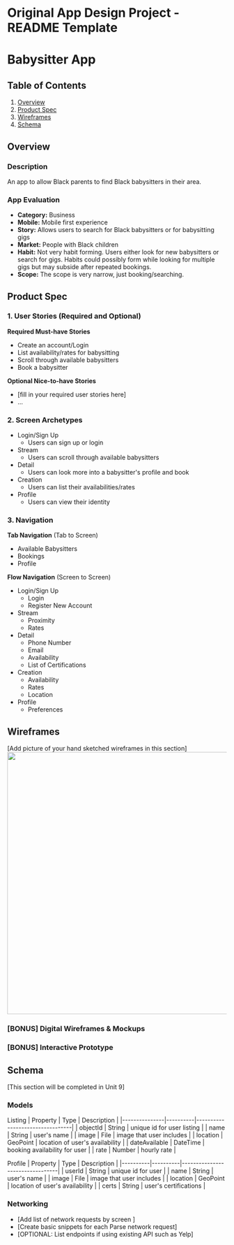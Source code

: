 Original App Design Project - README Template
===

# Babysitter App

## Table of Contents
1. [Overview](#Overview)
1. [Product Spec](#Product-Spec)
1. [Wireframes](#Wireframes)
2. [Schema](#Schema)

## Overview
### Description
An app to allow Black parents to find Black babysitters in their area.

### App Evaluation
- **Category:** Business
- **Mobile:** Mobile first experience
- **Story:** Allows users to search for Black babysitters or for babysitting gigs
- **Market:** People with Black children
- **Habit:** Not very habit forming. Users either look for new babysitters or search for gigs. Habits could possibly form while looking for multiple gigs but may subside after repeated bookings.
- **Scope:** The scope is very narrow, just booking/searching.

## Product Spec

### 1. User Stories (Required and Optional)

**Required Must-have Stories**

* Create an account/Login
* List availability/rates for babysitting
* Scroll through available babysitters
* Book a babysitter

**Optional Nice-to-have Stories**

* [fill in your required user stories here]
* ...

### 2. Screen Archetypes
* Login/Sign Up
   * Users can sign up or login
* Stream
   * Users can scroll through available babysitters
* Detail
   * Users can look more into a babysitter's profile and book
* Creation
   * Users can list their availabilities/rates
* Profile
   * Users can view their identity


### 3. Navigation

**Tab Navigation** (Tab to Screen)

* Available Babysitters
* Bookings
* Profile

**Flow Navigation** (Screen to Screen)

* Login/Sign Up
   * Login
   * Register New Account
* Stream
   * Proximity
   * Rates
* Detail
   * Phone Number
   * Email
   * Availability
   * List of Certifications
* Creation
   * Availability
   * Rates
   * Location
* Profile
   * Preferences 
   
## Wireframes
[Add picture of your hand sketched wireframes in this section]
<img src="https://lh3.googleusercontent.com/36U7Rx-UFPjff4R1gC6EPXbba3LRaYs4Fv6AI7_YsY5KPE5YYIExWnNzxGTufjjZKdx0pdHGNO5awZ1JU4q8W7k_kZgkmPSj5aAwQ4bZu-ovGsdeOt7v1tO6d3JchEWpkrN3dQl3JhOMfaxAyOZvhaTRNn5cW4nA8LCh85Yw-m-g4exqUN-0cOLWMBHyQW4XgIK8OSckQTz4PUv_mYDf5sA49LHQu7SweFIeeZpteL6maOXZQmwaIVZDxjjldzWdkmZll5FkN2Fvi6BXWe47ihQGf92rK0VpBF8w4w-GQH3nEwHgc4tUyy-rPAwpfJgbKvU-8UVoB-T-BcDkwdoD8epszUHBIRKkAJZQOFdIOp7Qab1VjIDR2hLoTcxBC6KW6vKf6XkOXhOrv1RLiZcs5nwz2sHjCrhY1N_o6Eh5bC2Eh5F2sFoXt1NJsZHYRz9VnJUStOwyTCE5Uk16b4UgELd19BVpcbeAe0hGHWrTscXQoP2r1f5QWs-UQj4DSGjfh7ETU2NSegkI1RwybngI_2DReYKCd4erJCn1JfnfVYhtjAILoA7nmUQdgztC3wOa3DbFRa5mmyISjMVam3CxRASDlngtfulHo6E7qgBaje5x1dF1LL3dEvPEZw-jXtVmWeBH0rwAg6L0wZWpRfZLEYToIOUia0q6bFuEl5tJK4AjJloRE6-NTboaEt6dygNj53Pr0Fl6f3pxUJ7wYDA-rVHgP-9Q6Q15PRHxtpRrA6GGPO9vfx2Ma8Z_ebf0cN5ykUElAMEKIU-TerTp03muuohF_UP-z17YuRE=w1902-h1446-no?authuser=0" width=600>

### [BONUS] Digital Wireframes & Mockups

### [BONUS] Interactive Prototype

## Schema 
[This section will be completed in Unit 9]
### Models
Listing
| Property      | Type     | Description                     |
|---------------|----------|---------------------------------|
| objectId      | String   | unique id for user listing      |
| name          | String   | user's name                     |
| image         | File     | image that user includes        |
| location      | GeoPoint | location of user's availability |
| dateAvailable | DateTime | booking availability for user   |
| rate          | Number   | hourly rate                     |

Profile
| Property | Type     | Description                     |
|----------|----------|---------------------------------|
| userId   | String   | unique id for user              |
| name     | String   | user's name                     |
| image    | File     | image that user includes        |
| location | GeoPoint | location of user's availability |
| certs    | String   | user's certifications           |

### Networking
- [Add list of network requests by screen ]
- [Create basic snippets for each Parse network request]
- [OPTIONAL: List endpoints if using existing API such as Yelp]
